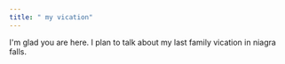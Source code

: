 ```yaml
---
title: " my vication"
---
```


I'm glad you are here. I plan to talk about  my last family vication in niagra falls.
